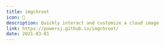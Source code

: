 ```yaml
---
title: imgchroot
icon: 💾
description: Quickly interact and customize a cloud image
link: https://powersj.github.io/imgchroot/
date: 2021-03-01
---
```

